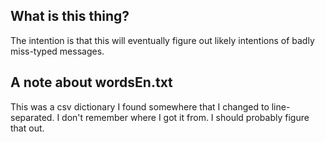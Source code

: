 ## What is this thing?
The intention is that this will eventually figure out likely intentions of badly miss-typed messages.

## A note about wordsEn.txt
This was a csv dictionary I found somewhere that I changed to line-separated.
I don't remember where I got it from. I should probably figure that out.